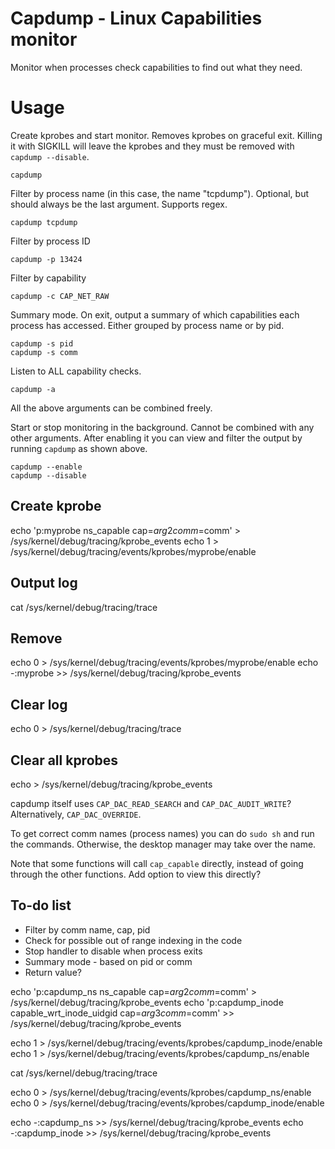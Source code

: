 # Capdump - Linux Capabilities monitor

Monitor when processes check capabilities to find out what they need.



# Usage

Create kprobes and start monitor. Removes kprobes on graceful exit. Killing it
with SIGKILL will leave the kprobes and they must be removed with `capdump
--disable`.
```
capdump
```

Filter by process name (in this case, the name "tcpdump"). Optional, but should
always be the last argument. Supports regex.
```
capdump tcpdump
```

Filter by process ID
```
capdump -p 13424
```

Filter by capability
```
capdump -c CAP_NET_RAW
```

Summary mode. On exit, output a summary of which capabilities each process has
accessed. Either grouped by process name or by pid.
```
capdump -s pid
capdump -s comm
```

Listen to ALL capability checks.
```
capdump -a
```

All the above arguments can be combined freely.

Start or stop monitoring in the background. Cannot be combined with any other
arguments. After enabling it you can view and filter the output by running
`capdump` as shown above.
```
capdump --enable
capdump --disable
```


## Create kprobe
echo 'p:myprobe ns_capable cap=$arg2 comm=$comm' > /sys/kernel/debug/tracing/kprobe_events
echo 1 > /sys/kernel/debug/tracing/events/kprobes/myprobe/enable

## Output log
cat /sys/kernel/debug/tracing/trace

## Remove
echo 0 > /sys/kernel/debug/tracing/events/kprobes/myprobe/enable
echo -:myprobe >> /sys/kernel/debug/tracing/kprobe_events

## Clear log
echo 0 > /sys/kernel/debug/tracing/trace

## Clear all kprobes
echo > /sys/kernel/debug/tracing/kprobe_events

capdump itself uses `CAP_DAC_READ_SEARCH` and `CAP_DAC_AUDIT_WRITE`?
Alternatively, `CAP_DAC_OVERRIDE`.

To get correct comm names (process names) you can do `sudo sh` and run the commands. 
Otherwise, the desktop manager may take over the name.

Note that some functions will call `cap_capable` directly, instead of
going through the other functions. Add option to view this directly?

## To-do list
- Filter by comm name, cap, pid
- Check for possible out of range indexing in the code
- Stop handler to disable when process exits
- Summary mode - based on pid or comm
- Return value?


echo 'p:capdump_ns ns_capable cap=$arg2 comm=$comm' > /sys/kernel/debug/tracing/kprobe_events
echo 'p:capdump_inode capable_wrt_inode_uidgid cap=$arg3 comm=$comm' >> /sys/kernel/debug/tracing/kprobe_events

echo 1 > /sys/kernel/debug/tracing/events/kprobes/capdump_inode/enable
echo 1 > /sys/kernel/debug/tracing/events/kprobes/capdump_ns/enable

cat /sys/kernel/debug/tracing/trace

echo 0 > /sys/kernel/debug/tracing/events/kprobes/capdump_ns/enable
echo 0 > /sys/kernel/debug/tracing/events/kprobes/capdump_inode/enable

echo -:capdump_ns >> /sys/kernel/debug/tracing/kprobe_events
echo -:capdump_inode >> /sys/kernel/debug/tracing/kprobe_events
